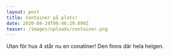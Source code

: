 ```yaml
---
layout: post
title: Container på plats!
date: 2020-04-24T06:46:29.699Z
teaser: /images/uploads/container.png
---
```

Utan för hus 4 står nu en conatiner! Den finns där hela helgen.